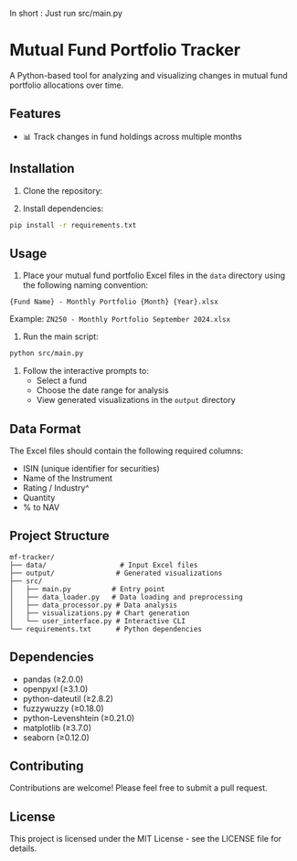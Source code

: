 In short : Just run src/main.py 

# Mutual Fund Portfolio Tracker

A Python-based tool for analyzing and visualizing changes in mutual fund portfolio allocations over time.

## Features

- 📊 Track changes in fund holdings across multiple months

## Installation

1. Clone the repository:

2. Install dependencies:

```bash
pip install -r requirements.txt
```

## Usage

1. Place your mutual fund portfolio Excel files in the `data` directory using the following naming convention:

```
{Fund Name} - Monthly Portfolio {Month} {Year}.xlsx
```
Example: `ZN250 - Monthly Portfolio September 2024.xlsx`

1. Run the main script:

```bash
python src/main.py
```

1. Follow the interactive prompts to:
   - Select a fund
   - Choose the date range for analysis
   - View generated visualizations in the `output` directory

## Data Format

The Excel files should contain the following required columns:
- ISIN (unique identifier for securities)
- Name of the Instrument
- Rating / Industry^
- Quantity
- % to NAV

## Project Structure

```
mf-tracker/
├── data/                  # Input Excel files
├── output/               # Generated visualizations
├── src/
│   ├── main.py          # Entry point
│   ├── data_loader.py   # Data loading and preprocessing
│   ├── data_processor.py # Data analysis
│   ├── visualizations.py # Chart generation
│   └── user_interface.py # Interactive CLI
└── requirements.txt      # Python dependencies
```

## Dependencies

- pandas (≥2.0.0)
- openpyxl (≥3.1.0)
- python-dateutil (≥2.8.2)
- fuzzywuzzy (≥0.18.0)
- python-Levenshtein (≥0.21.0)
- matplotlib (≥3.7.0)
- seaborn (≥0.12.0)

## Contributing

Contributions are welcome! Please feel free to submit a pull request.

## License

This project is licensed under the MIT License - see the LICENSE file for details. 
